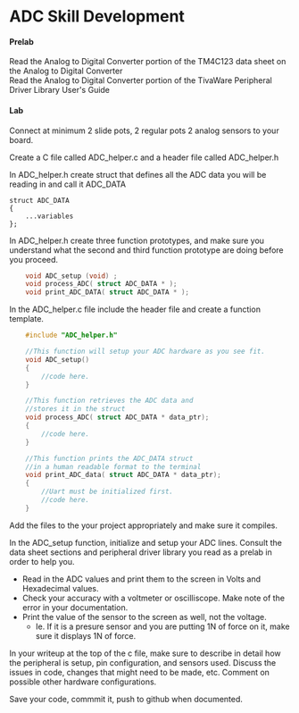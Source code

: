 # ADC Skill Development

#### Prelab

Read the Analog to Digital Converter portion of the TM4C123 data sheet on the Analog to Digital Converter    
Read the Analog to Digital Converter portion of the TivaWare Peripheral Driver Library User's Guide

#### Lab

Connect at minimum 2 slide pots, 2 regular pots 2 analog sensors to your board.

Create a C file called ADC_helper.c and a header file called ADC_helper.h

In ADC_helper.h create struct that defines all the ADC data you will be reading in and call it ADC_DATA

	struct ADC_DATA 
	{
		...variables
	}; 

In ADC_helper.h create three function prototypes, and make sure you understand what the second and third function prototype are doing before you proceed.
```C    
	void ADC_setup (void) ; 
	void process_ADC( struct ADC_DATA * );
	void print_ADC_DATA( struct ADC_DATA * );
``` 
In the ADC_helper.c file include the header file and create a function template. 

```C    
	#include "ADC_helper.h"

	//This function will setup your ADC hardware as you see fit.
	void ADC_setup()
	{
		//code here.
	} 

	//This function retrieves the ADC data and 
	//stores it in the struct
	void process_ADC( struct ADC_DATA * data_ptr);
	{
		//code here.
	} 

	//This function prints the ADC_DATA struct 
	//in a human readable format to the terminal
	void print_ADC_data( struct ADC_DATA * data_ptr);
	{
		//Uart must be initialized first.
		//code here.
	} 
```


Add the files to the your project appropriately and make sure it compiles.  

In the ADC_setup function, initialize and setup your ADC lines.  Consult the data sheet sections and peripheral driver library you read as a prelab in order to help you.   

* Read in the ADC values and print them to the screen in Volts and Hexadecimal values.  
* Check your accuracy with a voltmeter or oscilliscope. Make note of the error in your documentation.  
* Print the value of the sensor to the screen as well, not the voltage. 
	*  Ie.  If it is a presure sensor and you are putting 1N of force on it, make sure it displays 1N of force.  

In your writeup at the top of the c file, make sure to describe in detail how the peripheral is setup, pin configuration, and sensors used. Discuss the issues in code, changes that might need to be made, etc.  Comment on possible other hardware configurations.  

Save your code, commmit it, push to github when documented.  
